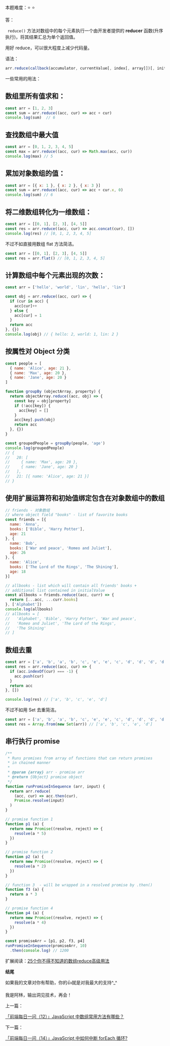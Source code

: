 本题难度：⭐ ⭐ 

答：

` reduce()` 方法对数组中的每个元素执行一个由开发者提供的 **reducer** 函数(升序执行)，将其结果汇总为单个返回值。

用好 reduce，可以很大程度上减少代码量。

语法：
```js
arr.reduce(callback(accumulator, currentValue[, index[, array]])[, initialValue])
```

一些常用的用法：

## 数组里所有值求和：

```js
const arr = [1, 2, 3]
const sum = arr.reduce((acc, cur) => acc + cur)
console.log(sum)  // 6
```

## 查找数组中最大值

```js
const arr = [0, 1, 2, 3, 4, 5]
const max = arr.reduce((acc, cur) => Math.max(acc, cur))
console.log(max) // 5
```

## 累加对象数组的值：

```js
const arr = [{ x: 1 }, { x: 2 }, { x: 3 }]
const sum = arr.reduce((acc, cur) => acc + cur.x, 0)
console.log(sum) // 6
```
## 将二维数组转化为一维数组：

```js
const arr = [[0, 1], [2, 3], [4, 5]]
const res = arr.reduce((acc, cur) => acc.concat(cur), [])
console.log(res) // [0, 1, 2, 3, 4, 5]
```

不过不如直接用数组 flat 方法简洁。

```js
const arr = [[0, 1], [2, 3], [4, 5]]
const res = arr.flat() // [0, 1, 2, 3, 4, 5]
```

## 计算数组中每个元素出现的次数：

```js
const arr = ['hello', 'world', 'lin', 'hello', 'lin']

const obj = arr.reduce((acc, cur) => {
  if (cur in acc) {
    acc[cur]++
  } else {
    acc[cur] = 1
  }
  return acc
}, {})
console.log(obj) // { hello: 2, world: 1, lin: 2 }
```

## 按属性对 Object 分类
```js
const people = [
  { name: 'Alice', age: 21 },
  { name: 'Max', age: 20 },
  { name: 'Jane', age: 20 }
]

function groupBy (objectArray, property) {
  return objectArray.reduce((acc, obj) => {
    const key = obj[property]
    if (!acc[key]) {
      acc[key] = []
    }
    acc[key].push(obj)
    return acc
  }, {})
}

const groupedPeople = groupBy(people, 'age')
console.log(groupedPeople)
// {
//   20: [
//     { name: 'Max', age: 20 },
//     { name: 'Jane', age: 20 }
//   ],
//   21: [{ name: 'Alice', age: 21 }]
// }
```
## 使用扩展运算符和初始值绑定包含在对象数组中的数组
```js
// friends - 对象数组
// where object field "books" - list of favorite books
const friends = [{
  name: 'Anna',
  books: ['Bible', 'Harry Potter'],
  age: 21
}, {
  name: 'Bob',
  books: ['War and peace', 'Romeo and Juliet'],
  age: 26
}, {
  name: 'Alice',
  books: ['The Lord of the Rings', 'The Shining'],
  age: 18
}]

// allbooks - list which will contain all friends' books +
// additional list contained in initialValue
const allbooks = friends.reduce((acc, curr) => {
  return [...acc, ...curr.books]
}, ['Alphabet'])
console.log(allbooks)
// allbooks = [
//   'Alphabet', 'Bible', 'Harry Potter', 'War and peace',
//   'Romeo and Juliet', 'The Lord of the Rings',
//   'The Shining'
// ]
```
## 数组去重
```js
const arr = ['a', 'b', 'a', 'b', 'c', 'e', 'e', 'c', 'd', 'd', 'd', 'd']
const res = arr.reduce((acc, cur) => {
  if (acc.indexOf(cur) === -1) {
    acc.push(cur)
  }
  return acc
}, [])

console.log(res) // ['a', 'b', 'c', 'e', 'd']

```

不过不如用 Set 去重简洁。

```js
const arr = ['a', 'b', 'a', 'b', 'c', 'e', 'e', 'c', 'd', 'd', 'd', 'd']
const res = Array.from(new Set(arr)) // ['a', 'b', 'c', 'e', 'd']
```

## 串行执行 promise
```js
/**
 * Runs promises from array of functions that can return promises
 * in chained manner
 *
 * @param {array} arr - promise arr
 * @return {Object} promise object
 */
function runPromiseInSequence (arr, input) {
  return arr.reduce(
    (acc, cur) => acc.then(cur),
    Promise.resolve(input)
  )
}

// promise function 1
function p1 (a) {
  return new Promise((resolve, reject) => {
    resolve(a * 5)
  })
}

// promise function 2
function p2 (a) {
  return new Promise((resolve, reject) => {
    resolve(a * 2)
  })
}

// function 3  - will be wrapped in a resolved promise by .then()
function f3 (a) {
  return a * 3
}

// promise function 4
function p4 (a) {
  return new Promise((resolve, reject) => {
    resolve(a * 4)
  })
}

const promiseArr = [p1, p2, f3, p4]
runPromiseInSequence(promiseArr, 10)
  .then(console.log) // 1200
```

扩展阅读：[25个你不得不知道的数组reduce高级用法](https://juejin.cn/post/6844904063729926152#comment)

**结尾**

如果我的文章对你有帮助，你的👍就是对我最大的支持^_^

我是阿林，输出洞见技术，再会！


上一篇：

[「前端每日一问（12）」JavaScript 中数组常用方法有哪些？](https://github.com/wlllyfor/question-everyday/blob/main/JS/12.JavaScript%20%E4%B8%AD%E6%95%B0%E7%BB%84%E5%B8%B8%E7%94%A8%E6%96%B9%E6%B3%95%E6%9C%89%E5%93%AA%E4%BA%9B%EF%BC%9F.md)

下一篇：

[「前端每日一问（14）」JavaScript 中如何中断 forEach 循环?](https://github.com/wlllyfor/question-everyday/blob/main/JS/14.JavaScript%20%E4%B8%AD%E5%A6%82%E4%BD%95%E4%B8%AD%E6%96%AD%20forEach%20%E5%BE%AA%E7%8E%AF%3F.md)